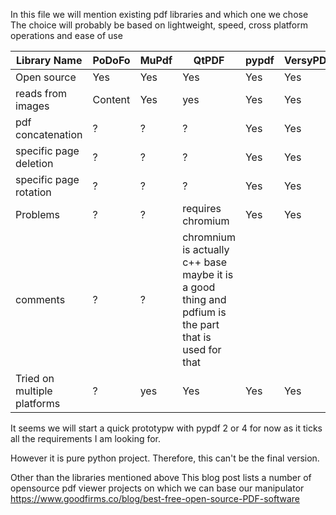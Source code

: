 
In this file we will mention existing pdf libraries and which one we chose
The choice will probably be based on lightweight, speed, cross platform operations 
and ease of use


 | Library Name  			| PoDoFo | MuPdf | QtPDF       			                            | pypdf | VersyPDF|
 | ------------- 			| -------|-----  |----   				                            | ----  |---- |
 | Open source   			| Yes    | Yes   | Yes   				                            | Yes   | Yes |
 | reads from images     	| Content| Yes   |yes    				                            | Yes   | Yes |
 | pdf concatenation    	|  ?     |  ?    |  ?    				                            | Yes   | Yes |
 | specific page deletion   |  ?     |  ?    |  ?    				                            | Yes   | Yes |
 | specific page rotation   |  ?     |  ?    |  ?    				                            | Yes   | Yes |
 | Problems				    |  ?     |  ?    |  requires chromium                               | Yes   | Yes |
 | comments                 |  ?     |  ?    | chromnium is actually c++ base maybe it is a good thing and pdfium is the part that is used for that |      |       | Yes |
 |Tried on multiple platforms|?      | yes   | Yes                                              | Yes   | Yes |

It seems we will start a quick prototypw with pypdf 2 or 4 for now as it ticks all the requirements I am looking for.

However it is pure python project.  Therefore, this can't be the final version.

Other than the libraries mentioned above This blog post lists a number of opensource pdf viewer projects on which we can base our manipulator https://www.goodfirms.co/blog/best-free-open-source-PDF-software